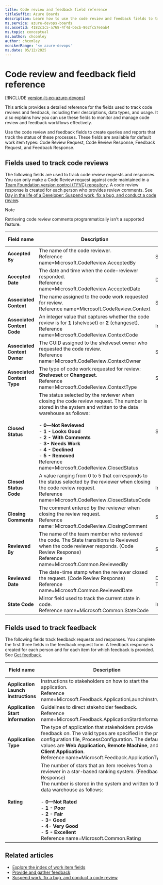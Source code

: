 ```yaml
---
title: Code review and feedback field reference
titleSuffix: Azure Boards
description: Learn how to use the code review and feedback fields to track code review and feedback requests and responses.
ms.service: azure-devops-boards
ms.assetid: 4182c1c5-a768-4f4d-b6cb-862fc57e6ab4
ms.topic: conceptual
ms.author: chcomley
author: chcomley
monikerRange: '<= azure-devops'
ms.date: 05/12/2025
---
```


# Code review and feedback field reference

[!INCLUDE [version-lt-eq-azure-devops](../../../includes/version-lt-eq-azure-devops.md)]

This article provides a detailed reference for the fields used to track code reviews and feedback, including their descriptions, data types, and usage. It also explains how you can use these fields to monitor and manage code review and feedback workflows effectively.

Use the code review and feedback fields to create queries and reports that track the status of these processes. These fields are available for default work item types: Code Review Request, Code Review Response, Feedback Request, and Feedback Response. 

<a name="codereviews"></a> 
<a id="fields"></a>

## Fields used to track code reviews  

The following fields are used to track code review requests and responses. You can only make a Code Review request against code maintained in a [Team Foundation version control (TFVC) repository](../../../repos/tfvc/index.yml). A code review response is created for each person who provides review comments. See [Day in the life of a Developer: Suspend work, fix a bug, and conduct a code review](../../../repos/tfvc/day-life-alm-developer-suspend-work-fix-bug-conduct-code-review.md).  
  
> [!NOTE]   
> Retrieving code review comments programmatically isn't a supported feature. 

|**Field name**|**Description**|**Data type**|  
|--------------|---------------|-------------|  
|**Accepted By**|The name of the code reviewer.<br/>Reference name=Microsoft.CodeReview.AcceptedBy|String|  
|**Accepted Date**|The date and time when the code-reviewer responded.<br/>Reference name=Microsoft.CodeReview.AcceptedDate|DateTime|  
|**Associated Context**|The name assigned to the code work requested for review.<br/>Reference name=Microsoft.CodeReview.Context|String|  
|**Associated Context Code**|An integer value that captures whether the code review is for **1** (shelveset) or **2** (changeset).<br/>Reference name=Microsoft.CodeReview.ContextCode|Integer|  
|**Associated Context Owner**|The GUID assigned to the shelveset owner who requested the code review.<br/>Reference name=Microsoft.CodeReview.ContextOwner|String|  
|**Associated Context Type**|The type of code work requested for review: **Shelveset** or **Changeset**.<br/>Reference name=Microsoft.CodeReview.ContextType|String|  
|**Closed Status**|The status selected by the reviewer when closing the code review request. The number is stored in the system and written to the data warehouse as follows:<br/><br/>-   **0—Not Reviewed**<br />-   **1 - Looks Good**<br />-   **2 - With Comments**<br/>-   **3- Needs Work**<br />-   **4 - Declined**<br/>-   **5 - Removed**<br/>Reference name=Microsoft.CodeReview.ClosedStatus|String|  
|**Closed Status Code**|A value ranging from 0 to 5 that corresponds to the status selected by the reviewer when closing the code review request.<br/>Reference name=Microsoft.CodeReview.ClosedStatusCode|Integer|  
|**Closing Comments**|The comment entered by the reviewer when closing the review request.<br/>Reference name=Microsoft.CodeReview.ClosingComment|String|  
|**Reviewed By**|The name of the team member who reviewed the code. The State transitions to Reviewed when the code reviewer responds. (Code Review Response)<br/>Reference name=Microsoft.Common.ReviewedBy|String|  
|**Reviewed Date**|The date-time stamp when the reviewer closed the request. (Code Review Response)<br/>Reference name=Microsoft.Common.ReviewedDate|Date-Time|  
|**State Code**|Mirror field used to track the current state in code.<br/>Reference name=Microsoft.Common.StateCode|Integer|  

<a name="feedback"></a> 

## Fields used to track feedback 
 
The following fields track feedback requests and responses. You complete the first three fields in the feedback request form. A feedback response is created for each person and for each item for which feedback is provided. See [Get feedback](/previous-versions/azure/devops/project/feedback/get-feedback).  
  
|**Field name**|**Description**|**Data type**|  
|--------------------|---------------------|-------------------|  
|**Application Launch Instructions**|Instructions to stakeholders on how to start the application.<br/>Reference name=Microsoft.Feedback.ApplicationLaunchInstructions|HTML|  
|**Application Start Information**|Guidelines to direct stakeholder feedback.<br/>Reference name=Microsoft.Feedback.ApplicationStartInformation|PlainText|  
|**Application Type**|The type of application that stakeholders provide feedback on. The valid types are specified in the process configuration file, ProcessConfiguration. The default values are **Web Application**, **Remote Machine**, and **Client Application**.<br/>Reference name=Microsoft.Feedback.ApplicationType|String|  
|**Rating**|The number of stars that an item receives from a reviewer in a star-based ranking system. (Feedback Response)<br /> The number is stored in the system and written to the data warehouse as follows:<br /><br /> -   **0—Not Rated**<br />-   **1 - Poor**<br />-   **2 - Fair**<br />-   **3- Good**<br />-   **4- Very Good**<br />-   **5 - Excellent**<br/>Reference name=Microsoft.Common.Rating|String|  
  
## Related articles

- [Explore the index of work item fields](work-item-field.md)  
- [Provide and gather feedback](/previous-versions/azure/devops/project/feedback/get-feedback)  
- [Suspend work, fix a bug, and conduct a code review](../../../repos/tfvc/day-life-alm-developer-suspend-work-fix-bug-conduct-code-review.md)  

